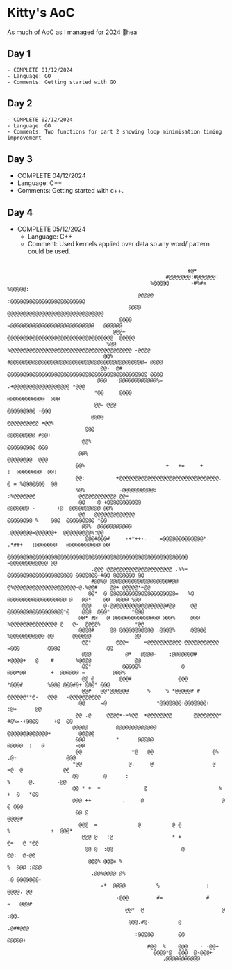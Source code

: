 # Kitty's AoC
As much of AoC as I managed for 2024 👋hea

## Day 1 
    - COMPLETE 01/12/2024
    - Language: GO
    - Comments: Getting started with GO

## Day 2 
    - COMPLETE 02/12/2024
    - Language: GO         
    - Comments: Two functions for part 2 showing loop minimisation timing improvement   

## Day 3
  - COMPLETE 04/12/2024
  - Language: C++
  - Comments: Getting started with c++.  

## Day 4
  - COMPLETE 05/12/2024
    - Language: C++
    - Comment: Used kernels applied over data so any word/ pattern could be used.


##                                                               
                                                                                                                                         
                                                              #@*                                                                        
                                                       #@@@@@@@:#@@@@@@:                                                                 
                                                  %@@@@@       -#%#=  %@@@@@:                                                            
                                              @@@@@    :@@@@@@@@@@@@@@@@@@@@@@@@                                                         
                                           @@@@    @@@@@@@@@@@@@@@@@@@@@@@@@@@@@@@                                                       
                                        @@@@   =@@@@@@@@@@@@@@@@@@@@@@@@@@@   @@@@@@                                                     
                                      @@@+   @@@@@@@@@@@@@@@@@@@@@@@@@@@@@@@@@@  @@@@@                                                   
                                    %@@   %@@@@@@@@@@@@@@@@@@@@@@@@@@@@@@@@@@@@@@@ -@@@@                                                 
                                   @@%  #@@@@@@@@@@@@@@@@@@@@@@@@@@@@@@@@@@@@@@@@@@@= @@@@                                               
                                  @@-  @# @@@@@@@@@@@@@@@@@@@@@@@@@@@@@@@@@@@@@@@@@@@@@ @@@@                                             
                                 @@@   -@@@@@@@@@@@@%=               .+@@@@@@@@@@@@@@@@@@ *@@@                                           
                                *@@     @@@@:                                  @@@@@@@@@@@@ -@@@                                         
                                @@- @@@                                             @@@@@@@@@ -@@@                                       
                               @@@@                                                  @@@@@@@@@@ +@@%                                     
                             @@@                                                        @@@@@@@@@ #@@+                                   
                            @@%                                                           @@@@@@@@@ @@@                                  
                           @@%                                                              @@@@@@@@  @@@                                
                          @@%                          +   +=     +                        :  @@@@@@@@  @@:                              
                          @@:          +@@@@@@@@@@@@@@@@@@@@@@@@@@@@@@@@.                  @ = %@@@@@@@  @@                              
                          %@%           -@@@@@@@@@@:                 :%@@@@@@@              @@@@@@@@@@@@ @@=                             
                           @@    @ +@@@@@@@@@@@                           @@@@@@@ -       +@  @@@@@@@@@@ @@%                             
                           @@   @@@@@@@@@@@@@                               @@@@@@@@ %    @@@  @@@@@@@@@ *@@                             
                            @@%  @@@@@@@@@@@                                 .@@@@@@@=@@@@@@+  @@@@@@@@@%:@@                             
                             @@@#@@@#     -+*++-.    =@@@@@@@@@@@@@*.      .*##+   :@@@@@@@   @@@@@@@@@@@ @@                             
                               @@@@@@@@@@@@@@@@@@@@@@@@@@@@@@@@@@@@@@@@@@@@@@@@@@@@@@@@@@   =@@@@@@@@@@@@ @@                             
                               .@@@ @@@@@@@@@@@@@@@@@@@@@ .%%=  @@@@@@@@@@@@@@@@@@@@@ @@@@@@@+#@@ @@@@@@@ @@                             
                               #@@%@ @@@@@@@@@@@@@@@@@@@#@@   @%@@@@@@@@@@@@@@@@@@@@-@.%@@#    @@+ @@@@@*=@@                             
                              @@*  @ @@@@@@@@@@@@@@@@@@@@@=   %@ @@@@@@@@@@@@@@@@@@@ @   @@*    @@  @@@@ %@@                             
                            @@@    @-@@@@@@@@@@@@@@@@@@#@@     @@ @@@@@@@@@@@@@@@@@@*@    @@@  @@@*       *@@@                           
                           @@* #@   @ @@@@@@@@@@@@@@@ @@@%     @@@ %@@@@@@@@@@@@@@@ @   @-  @@@@%           *@@                          
                           @@@@#     @@ @@@@@@@@@@@ .@@@@%     @@@@@ %@@@@@@@@@@@ @@      @@@@@@              @@                         
                            @@*        @@@=     =@@@@@@@@@@@:@@@@@@@@@@@      =@@@         @@@@               @@                         
                            @@@           @*   @@@@-    :@@@@@@@#    +@@@@+   @    #       %@@@@              @@                         
                            @@*          @@@@@%             @             @@@*@@        +  @@@@@@ =         @@@%                         
                            @@ @        @@@#               @@@               *@@@#        %@@@ @@@#@+ @@@* @@@                           
                            @@#   @@*@@@@@@      %     % *@@@@@# #            @@@@@@**@-   @@@   -@@@@@@@@@@                             
                           @@     =@                *@@@@@@@+@@@@@@@+               :@+      @@                                          
                          @@ .@     @@@@+-=%@@  +@@@@@@@@       @@@@@@@@*  #@%=-+@@@@     +@  @@                                         
                         @@@@@         @@@@@@@@@@@@@                 @@@@@@@@@@@@@+         @@@@@                                        
                          @@@          *      @@@@@                   @@@@@  :   @          =@@                                          
                          @@                *@   @@                   @%  .@+                @@@                                         
                         *@@               @.     @                   @     =@  @             @@                                         
                         @@        @      :                                   %      @.       -@@                                        
                         @@ * +  +              @                       %              +  @   *@@                                        
                         @@@ ++          .     @                         @                 @ @@@                                         
                          @@ @                                                             @@@@#                                         
                           @@@  =             @          @ @              %             +  @@@*                                          
                            @@@ @   :@                   * +                       @=   @ *@@                                            
                             @@ @  :@@                      @                      @@:  @-@@                                             
                              @@@% @@@= %                                       %  @@@ :@@@                                              
                               .@@%@@@@ @%                                     .@ @@@@@@@-                                               
                                  =*  @@@@          %               :          @@@@. @@                                                  
                                       -@@@         #=              #     =   @@@#                                                       
                                          @@*  @                         @  :@@.                                                         
                                           @@@.#@-         @           .@##@@@                                                           
                                             :@@@@@        @@         @@@@@+                                                             
                                                 #@@  %    @@@    - -@@+                                                                 
                                                   @@@@*@  @@@  @-@@@+                                                                   
                                                      .@@@@@@@@@@@                                                            
